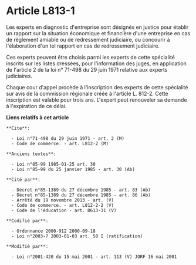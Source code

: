 # Article L813-1

Les experts en diagnostic d'entreprise sont désignés en justice pour établir un rapport sur la situation économique et
financière d'une entreprise en cas de règlement amiable ou de redressement judiciaire, ou concourir à l'élaboration d'un tel
rapport en cas de redressement judiciaire.

Ces experts peuvent être choisis parmi les experts de cette spécialité inscrits sur les listes dressées, pour l'information
des juges, en application de l'article 2 de la loi n° 71-498 du 29 juin 1971 relative aux experts judiciaires.

Chaque cour d'appel procède à l'inscription des experts de cette spécialité sur avis de la commission régionale créée à
l'article L. 812-2. Cette inscription est valable pour trois ans. L'expert peut renouveler sa demande à l'expiration de ce
délai.

**Liens relatifs à cet article**

	**Cite**:

	  - Loi n°71-498 du 29 juin 1971 - art. 2 (M)
	  - Code de commerce. - art. L812-2 (M)

	**Anciens textes**:

	  - Loi n°85-99 1985-01-25 art. 30
	  - Loi n°85-99 du 25 janvier 1985 - art. 30 (Ab)

	**Cité par**:

	  - Décret n°85-1389 du 27 décembre 1985 - art. 83 (Ab)
	  - Décret n°85-1389 du 27 décembre 1985 - art. 86 (Ab)
	  - Arrêté du 19 novembre 2013 - art. (V)
	  - Code de commerce. - art. L812-2-2 (V)
	  - Code de l'éducation - art. D613-31 (V)

	**Codifié par**:

	  - Ordonnance 2000-912 2000-09-18
	  - Loi n°2003-7 2003-01-03 art. 50 I (ratification)

	**Modifié par**:

	  - Loi n°2001-420 du 15 mai 2001 - art. 113 (V) JORF 16 mai 2001
